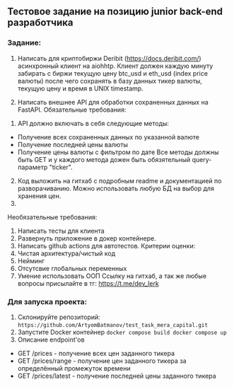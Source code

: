 ## Тестовое задание на позицию junior back-end разработчика

### Задание:

1. Написать для криптобиржи Deribit (https://docs.deribit.com/)
асинхронный клиент на aiohhtp. Клиент должен каждую минуту забирать
с биржи текущую цену btc_usd и eth_usd (index price валюты) после
чего сохранять в базу данных тикер валюты, текущую цену и время в
UNIX timestamp.

2. Написать внешнее API для обработки сохраненных данных на FastAPI.
Обязательные требования:
1) API должно включать в себя следующие методы:
- Получение всех сохраненных данных по указанной валюте
- Получение последней цены валюты
- Получение цены валюты с фильтром по дате
Все методы должны быть GET и у каждого метода дожен быть
обязятельный query-параметр "ticker".
2) Код выложить на гитхаб с подробным readme и документацией по разворачиванию.
Можно использовать любую БД на выбор для хранения цен.
3) 
Необязательные требования:
1. Написать тесты для клиента
2. Развернуть приложение в докер контейнере.
3. Написать github actions для автотестов.
Критерии оценки:
1. Чистая архитектура/чистый код
2. Нейминг
3. Отсутсвие глобальных переменных
4. Умение использовать ООП
Ссылку на гитхаб, а так же любые вопросы присылайте в тг:
https://t.me/dev_lerk

### Для запуска проекта:

1) Склонируйте репозиторий:
``
https://github.com/ArtyomBatmanov/test_task_mera_capital.git
``
2) Запустите Docker контейнер
``
docker compose build
docker compose up
``
3) Описание endpoint'ов
- GET /prices - получение всех цен заданного тикера
- GET /prices/range - получение цен заданного тикера за определённый промежуток времени
- GET /prices/latest - получение последней цены заданного тикера